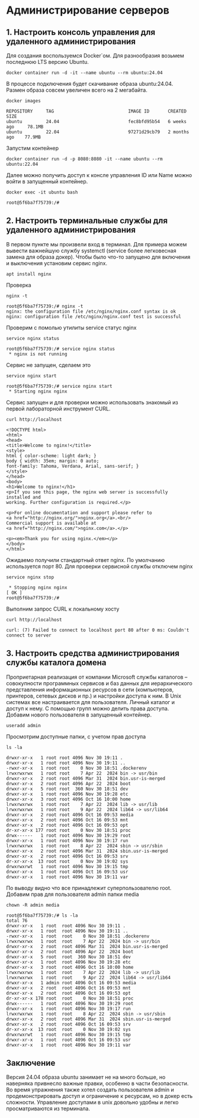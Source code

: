 # Администрирование серверов

## 1. Настроить консоль управления для удаленного администрирования
Для создания воспользуемся Docker`ом. Для разнообразия возьмем последнюю LTS версию Ubuntu.
```shell
docker container run -d -it --name ubuntu --rm ubuntu:24.04
```
В процессе подключения будет скачивание образа ubuntu:24.04.
Размен образа совсем увеличен всего на 2 мегабайта.
```shell
docker images
```
```commandline
REPOSITORY     TAG                            IMAGE ID       CREATED         SIZE
ubuntu         24.04                          fec8bfd95b54   6 weeks ago     78.1MB
ubuntu         22.04                          97271d29cb79   2 months ago    77.9MB
```
Запустим контейнер
```shell
docker container run -d -p 8080:8080 -it --name ubuntu --rm ubuntu:22.04
```
Далее можно получить доступ к консле управления ID или Name можно войти в запущенный контейнер.
```shell
docker exec -it ubuntu bash
```
```commandline
root@5f6ba7f75739:/#  
```
## 2. Настроить терминальные службы для удаленного администрирования
В первом пункте мы произвели вход в терминал.
Для примера можем вывести важнейшую службу systemctl (service более легковесная замена для образа докер).
Чтобы было что-то запущено для включения и выключения установим сервис nginx.
```shell
apt install nginx
```
Проверка
```shell
nginx -t
```
```commandline
root@5f6ba7f75739:/# nginx -t
nginx: the configuration file /etc/nginx/nginx.conf syntax is ok
nginx: configuration file /etc/nginx/nginx.conf test is successful
```
Проверим с помолью утилиты service статус nginx
```shell
service nginx status
```
```commandline
root@5f6ba7f75739:/# service nginx status
 * nginx is not running
```
Сервис не запущен, сделаем это
```shell
service nginx start
```
```commandline
root@5f6ba7f75739:/# service nginx start 
 * Starting nginx nginx 
```
Сервис запущен и для проверки можно использовать знакомый из первой лабораторной инструмент CURL.
```shell
curl http://localhost
```
```commandline
<!DOCTYPE html>
<html>
<head>
<title>Welcome to nginx!</title>
<style>
html { color-scheme: light dark; }
body { width: 35em; margin: 0 auto;
font-family: Tahoma, Verdana, Arial, sans-serif; }
</style>
</head>
<body>
<h1>Welcome to nginx!</h1>
<p>If you see this page, the nginx web server is successfully installed and
working. Further configuration is required.</p>

<p>For online documentation and support please refer to
<a href="http://nginx.org/">nginx.org</a>.<br/>
Commercial support is available at
<a href="http://nginx.com/">nginx.com</a>.</p>

<p><em>Thank you for using nginx.</em></p>
</body>
</html>
```
Ожидаемо получили стандартный ответ nginx. По умолчанию используется порт 80.
Для проверки сервисной службы отключем nginx
```shell
service nginx stop
```
```commandline
 * Stopping nginx nginx                                                                                                                                                                                                    [ OK ] 
root@5f6ba7f75739:/# 
```
Выполним запрос CURL к локальному хосту
```shell
curl http://localhost
```
```commandline
curl: (7) Failed to connect to localhost port 80 after 0 ms: Couldn't connect to server
```
## 3. Настроить средства администрирования службы каталога домена
Проприетарная реализация от компании Microsoft службы каталогов – совокупности программных сервисов и баз данных для иерархического представления информационных ресурсов в сети (компьютеров, принтеров, сетевых дисков и пр.) и настройки доступа к ним.
В Unix системах все настраивается для пользователя. Личный каталог и доступ к нему. С помощью групп можно делить права доступа. \
Добавим нового пользователя в запущенный контейнер.
```shell
useradd admin
```
Просмотрим доступные папки, с учетом прав доступа
```shell
ls -la
```
```commandline
drwxr-xr-x   1 root root 4096 Nov 30 19:11 .
drwxr-xr-x   1 root root 4096 Nov 30 19:11 ..
-rwxr-xr-x   1 root root    0 Nov 30 18:51 .dockerenv
lrwxrwxrwx   1 root root    7 Apr 22  2024 bin -> usr/bin
drwxr-xr-x   2 root root 4096 Mar 31  2024 bin.usr-is-merged
drwxr-xr-x   2 root root 4096 Apr 22  2024 boot
drwxr-xr-x   5 root root  360 Nov 30 18:51 dev
drwxr-xr-x   1 root root 4096 Nov 30 19:28 etc
drwxr-xr-x   3 root root 4096 Oct 16 10:00 home
lrwxrwxrwx   1 root root    7 Apr 22  2024 lib -> usr/lib
lrwxrwxrwx   1 root root    9 Apr 22  2024 lib64 -> usr/lib64
drwxr-xr-x   2 root root 4096 Oct 16 09:53 media
drwxr-xr-x   2 root root 4096 Oct 16 09:53 mnt
drwxr-xr-x   2 root root 4096 Oct 16 09:53 opt
dr-xr-xr-x 177 root root    0 Nov 30 18:51 proc
drwx------   1 root root 4096 Nov 30 19:29 root
drwxr-xr-x   1 root root 4096 Nov 30 19:17 run
lrwxrwxrwx   1 root root    8 Apr 22  2024 sbin -> usr/sbin
drwxr-xr-x   2 root root 4096 Mar 31  2024 sbin.usr-is-merged
drwxr-xr-x   2 root root 4096 Oct 16 09:53 srv
dr-xr-xr-x  13 root root    0 Nov 30 19:02 sys
drwxrwxrwt   1 root root 4096 Nov 30 19:15 tmp
drwxr-xr-x   1 root root 4096 Oct 16 09:53 usr
drwxr-xr-x   1 root root 4096 Nov 30 19:11 var
```
По выводу видно что все принадлежит суперпользователю root.
Добавим прав для пользователя admin папки media
```shell
chown -R admin media
```
```commandline
root@5f6ba7f75739:/# ls -la
total 76
drwxr-xr-x   1 root  root 4096 Nov 30 19:11 .
drwxr-xr-x   1 root  root 4096 Nov 30 19:11 ..
-rwxr-xr-x   1 root  root    0 Nov 30 18:51 .dockerenv
lrwxrwxrwx   1 root  root    7 Apr 22  2024 bin -> usr/bin
drwxr-xr-x   2 root  root 4096 Mar 31  2024 bin.usr-is-merged
drwxr-xr-x   2 root  root 4096 Apr 22  2024 boot
drwxr-xr-x   5 root  root  360 Nov 30 18:51 dev
drwxr-xr-x   1 root  root 4096 Nov 30 19:28 etc
drwxr-xr-x   3 root  root 4096 Oct 16 10:00 home
lrwxrwxrwx   1 root  root    7 Apr 22  2024 lib -> usr/lib
lrwxrwxrwx   1 root  root    9 Apr 22  2024 lib64 -> usr/lib64
drwxr-xr-x   1 admin root 4096 Oct 16 09:53 media
drwxr-xr-x   2 root  root 4096 Oct 16 09:53 mnt
drwxr-xr-x   2 root  root 4096 Oct 16 09:53 opt
dr-xr-xr-x 178 root  root    0 Nov 30 18:51 proc
drwx------   1 root  root 4096 Nov 30 19:29 root
drwxr-xr-x   1 root  root 4096 Nov 30 19:17 run
lrwxrwxrwx   1 root  root    8 Apr 22  2024 sbin -> usr/sbin
drwxr-xr-x   2 root  root 4096 Mar 31  2024 sbin.usr-is-merged
drwxr-xr-x   2 root  root 4096 Oct 16 09:53 srv
dr-xr-xr-x  13 root  root    0 Nov 30 19:02 sys
drwxrwxrwt   1 root  root 4096 Nov 30 19:15 tmp
drwxr-xr-x   1 root  root 4096 Oct 16 09:53 usr
drwxr-xr-x   1 root  root 4096 Nov 30 19:11 var
```
## Заключение
Версия 24.04 образа ubuntu занимает не на много больше, но наверняка привнесло важные правки, особенно в части безопасности.
Во время упражнения также хотел создать пользователя admin и продемонстрировать доступ и ограничение к ресурсам, но в докер есть сложности.
Управление доступами в unix довольно удобны и легко просматриваются из терминала.
